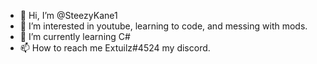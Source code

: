 - 👋 Hi, I’m @SteezyKane1
- 👀 I’m interested in youtube, learning to code, and messing with mods.
- 🌱 I’m currently learning C#
- 📫 How to reach me Extuilz#4524 my discord.

<!---
SteezyKane1/SteezyKane1 is a ✨ special ✨ repository because its `README.md` (this file) appears on your GitHub profile.
You can click the Preview link to take a look at your changes.
--->
